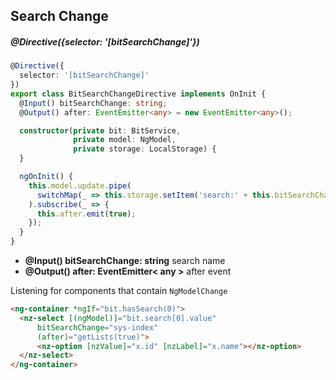 ## Search Change

##### @Directive({selector: '[bitSearchChange]'})

```typescript
@Directive({
  selector: '[bitSearchChange]'
})
export class BitSearchChangeDirective implements OnInit {
  @Input() bitSearchChange: string;
  @Output() after: EventEmitter<any> = new EventEmitter<any>();

  constructor(private bit: BitService,
              private model: NgModel,
              private storage: LocalStorage) {
  }

  ngOnInit() {
    this.model.update.pipe(
      switchMap(_ => this.storage.setItem('search:' + this.bitSearchChange, this.bit.search))
    ).subscribe(_ => {
      this.after.emit(true);
    });
  }
}
```

- **@Input() bitSearchChange: string** search name
- **@Output() after: EventEmitter< any >** after event

Listening for components that contain `NgModelChange`

```html
<ng-container *ngIf="bit.hasSearch(0)">
  <nz-select [(ngModel)]="bit.search[0].value"
      bitSearchChange="sys-index"
      (after)="getLists(true)">
      <nz-option [nzValue]="x.id" [nzLabel]="x.name"></nz-option>
  </nz-select>
</ng-container>
```